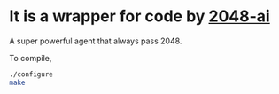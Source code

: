 # It is a wrapper for code by [2048-ai](https://github.com/nneonneo/2048-ai)
A super powerful agent that always pass 2048.

To compile,

```bash
./configure
make
```
